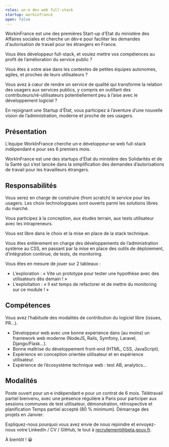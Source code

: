 ```yaml
---
roles: un·e dev web full-stack
startup: workinfrance
open: false
---
```


WorkinFrance est une des premières Start-up d'Etat du ministère des Affaires sociales et cherche un dèv·e pour faciliter les demandes d'autorisation de travail pour les étrangers en France.

<!--more-->

Vous êtes développeur full-stack, et voulez mettre vos compétences au profit de l’amélioration du service public ?

Vous êtes à votre aise dans les contextes de petites équipes autonomes, agiles, et proches de leurs utilisateurs ?

Vous avez à cœur de rendre un service de qualité qui transforme la relation des usagers aux services publics, y compris en outillant des contributeurs/ré-utilisateurs potentiellement peu à l’aise avec le développement logiciel ?

En rejoignant une Startup d'État, vous participez à l’aventure d’une nouvelle vision de l’administration, moderne et proche de ses usagers.

## Présentation

L’équipe WorkInFrance cherche un·e développeur·se web full-stack indépendant·e pour ses 6 premiers mois.

WorkInFrance est une des startups d'État du ministère des Solidarités et de la Santé qui s’est lancée dans la simplification des demandes d’autorisations de travail pour les travailleurs étrangers.

## Responsabilités

Vous serez en charge de construire (from scratch) le service pour les usagers. Les choix technologiques sont ouverts parmi les solutions libres du marché.

Vous participez à la conception, aux études terrain, aux tests utilisateur avec les intrapreneurs.

Vous est libre dans le choix et la mise en place de la stack technique.

Vous êtes entièrement en charge des développements de l’administration système au CSS, en passant par la mise en place des outils de déploiement, d’intégration continue, de tests, de monitoring.

Vous êtes en mesure de jouer sur 2 tableaux :
- L’exploration : « Vite un prototype pour tester une hypothèse avec des utilisateurs dès demain ! »
- L’exploitation : « Il est temps de refactorer et de mettre du monitoring sur ce module ! »

## Compétences

Vous avez l’habitude des modalités de contribution du logiciel libre (issues, PR…).

- Développeur web avec une bonne expérience dans (au moins) un framework web moderne (NodeJS, Rails, Symfony, Laravel, Django/Flask…).
- Bonne maîtrise du développement front-end (HTML, CSS, JavaScript).
- Expérience en conception orientée utilisateur et en expérience utilisateur.
- Expérience de l’écosystème technique web : test AB, analytics…

## Modalités

Poste ouvert pour un·e indépendant·e pour un contrat de 6 mois.
Télétravail partiel bienvenu, avec une présence régulière à Paris pour participer aux sessions communes de test utilisateur, démonstration, rétrospective et planification
Temps partiel accepté (80 % minimum).
Démarrage des projets en Janvier.


Expliquez-nous pourquoi vous avez envie de nous rejoindre et envoyez-nous votre LinkedIn / CV / GitHub, le tout à recrutement@beta.gouv.fr.

À bientôt ! 😀

